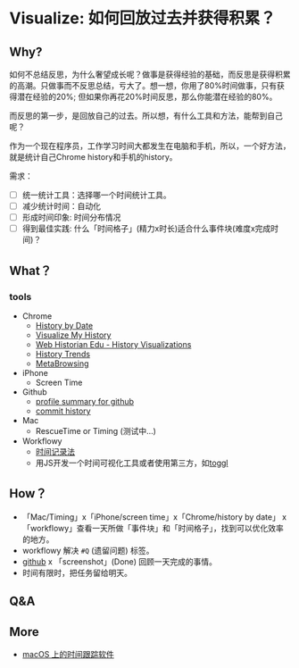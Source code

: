 # Visualize: 如何回放过去并获得积累？

## Why?

如何不总结反思，为什么奢望成长呢？做事是获得经验的基础，而反思是获得积累的高潮。只做事而不反思总结，亏大了。想一想，你用了80%时间做事，只有获得潜在经验的20%; 但如果你再花20%时间反思，那么你能潜在经验的80%。

而反思的第一步，是回放自己的过去。所以想，有什么工具和方法，能帮到自己呢？

作为一个现在程序员，工作学习时间大都发生在电脑和手机，所以，一个好方法，就是统计自己Chrome history和手机的history。

需求：

- [ ] 统一统计工具：选择哪一个时间统计工具。
- [ ] 减少统计时间：自动化
- [ ] 形成时间印象: 时间分布情况
- [ ] 得到最佳实践: 什么「时间格子」(精力x时长)适合什么事件块(难度x完成时间)？

## What？

### tools

- Chrome 
	- [History by Date](https://github.com/richgong/history-by-date)
	- [Visualize My History]()
	- [Web Historian Edu - History Visualizations](http://www.webhistorian.org/)
	- [History Trends](https://chrome.google.com/webstore/detail/history-trends/nangghhladpnhlllolmdbdgeggionole?hl=en-US)
	- [MetaBrowsing](https://chrome.google.com/webstore/detail/metabrowsing/mbebibdoedjcppilmibkdobpgooplbhi?hl=en-US)
- iPhone	
	- Screen Time
- Github
	- [profile summary for github](https://profile-summary-for-github.com/search) 
	- [commit history](https://help.github.com/en/articles/searching-commits#search-by-author-or-committer) 
- Mac
	- RescueTime or Timing (测试中...) 
- Workflowy 
	- [时间记录法](https://book.douban.com/review/9866948/)
	- 用JS开发一个时间可视化工具或者使用第三方，如[toggl](https://toggl.com/app/timer)

	
## How？	

- 「Mac/Timing」x「iPhone/screen time」x「Chrome/history by date」 x 「workflowy」查看一天所做「事件块」和「时间格子」，找到可以优化效率的地方。
- workflowy 解决 `#Q` (遗留问题) 标签。
- [github](https://github.com/search?o=desc&q=committer%3Awillwang-x&s=committer-date&type=Commits) x 「screenshot」(Done) 回顾一天完成的事情。
- 时间有限时，把任务留给明天。

## Q&A

## More 

- [macOS 上的时间跟踪软件](http://frankorz.com/2016/10/21/new-time-tracking-app-on-macOS/)	
	